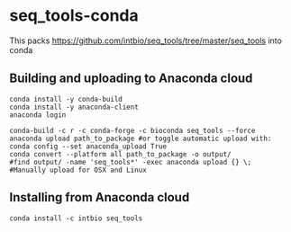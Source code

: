 # seq_tools-conda

This packs https://github.com/intbio/seq_tools/tree/master/seq_tools into conda

## Building and uploading to Anaconda cloud
```
conda install -y conda-build
conda install -y anaconda-client
anaconda login

conda-build -c r -c conda-forge -c bioconda seq_tools --force
anaconda upload path_to_package #or toggle automatic upload with: conda config --set anaconda_upload True
conda convert --platform all path_to_package -o output/
#find output/ -name 'seq_tools*' -exec anaconda upload {} \;
#Manually upload for OSX and Linux
```

## Installing  from Anaconda cloud

```
conda install -c intbio seq_tools
```
